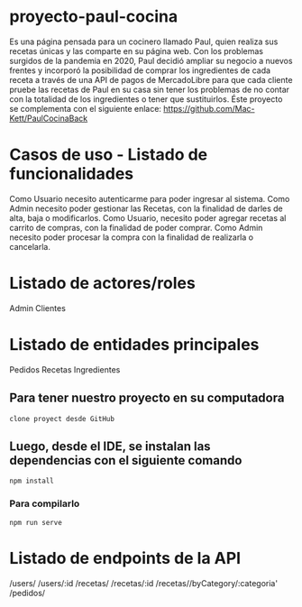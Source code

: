 # proyecto-paul-cocina
Es una página pensada para un cocinero llamado Paul, quien realiza sus recetas únicas y las comparte en su página web. Con los problemas surgidos de la pandemia en 2020, Paul decidió ampliar su negocio a nuevos frentes y incorporó la posibilidad de comprar los ingredientes de cada receta a través de una API de pagos de MercadoLibre para que cada cliente pruebe las recetas de Paul en su casa sin tener los problemas de no contar con la totalidad de los ingredientes o tener que sustituirlos. Éste proyecto se complementa con el siguiente enlace: https://github.com/Mac-Kett/PaulCocinaBack

# Casos de uso - Listado de funcionalidades

Como Usuario necesito autenticarme para poder ingresar al sistema.
Como Admin necesito poder gestionar las Recetas, con la finalidad de darles de alta, baja o modificarlos.
Como Usuario, necesito poder agregar recetas al carrito de compras, con la finalidad de poder comprar.
Como Admin necesito poder procesar la compra con la finalidad de realizarla o cancelarla.

# Listado de actores/roles

Admin
Clientes

# Listado de entidades principales

Pedidos
Recetas
Ingredientes

## Para tener nuestro proyecto en su computadora
```
clone proyect desde GitHub
```

## Luego, desde el IDE, se instalan las dependencias con el siguiente comando
```
npm install
```

### Para compilarlo
```
npm run serve
```

# Listado de endpoints de la API

/users/
/users/:id
/recetas/
/recetas/:id
/recetas//byCategory/:categoria'
/pedidos/
